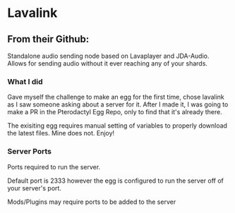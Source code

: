 # Lavalink

## From their Github:

Standalone audio sending node based on Lavaplayer and JDA-Audio. Allows for sending audio without it ever reaching any of your shards.

### What I did

Gave myself the challenge to make an egg for the first time, chose lavalink as I saw someone asking about a server for it. After I made it, I was going to make a PR in the Pterodactyl Egg Repo, only to find that it's already there. 

The exisiting egg requires manual setting of variables to properly download the latest files. Mine does not. Enjoy! 

### Server Ports
Ports required to run the server.


Default port is 2333 however the egg is configured to run the server off of your server's port. 

Mods/Plugins may require ports to be added to the server
